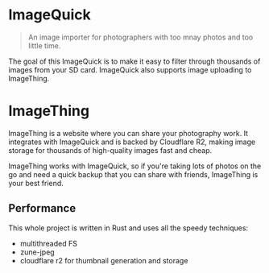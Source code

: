 # ImageQuick

> An image importer for photographers with too mnay photos and too little time.

The goal of this ImageQuick is to make it easy to filter through thousands of images from your SD card. ImageQuick also supports image uploading to ImageThing.

# ImageThing

ImageThing is a website where you can share your photography work. It integrates with ImageQuick and is backed by Cloudflare R2, making image storage for thousands of high-quality images fast and cheap.

ImageThing works with ImageQuick, so if you're taking lots of photos on the go and need a quick backup that you can share with friends, ImageThing is your best friend.

## Performance

This whole project is written in Rust and uses all the speedy techniques:
- multithreaded FS
- zune-jpeg
- cloudflare r2 for thumbnail generation and storage




